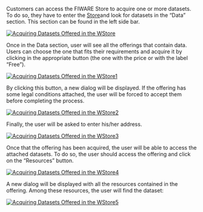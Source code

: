 Customers can access the FIWARE Store to acquire one or more datasets.
To do so, they have to enter the
[Store](https://account.lab.fiware.org/users/sign_in)and look for
datasets in the “Data” section. This section can be found in the left
side bar.

[![Acquiring Datasets Offered in the
WStore](http://www.fiware.org/wp-content/uploads/2015/04/Acquiring-Datasets-Offered-in-the-WStore.png)](http://www.fiware.org/wp-content/uploads/2015/04/Acquiring-Datasets-Offered-in-the-WStore.png)

Once in the Data section, user will see all the offerings that contain
data. Users can choose the one that fits their requirements and acquire
it by clicking in the appropriate button (the one with the price or with
the label “Free”).

[![Acquiring Datasets Offered in the
WStore1](http://www.fiware.org/wp-content/uploads/2015/04/Acquiring-Datasets-Offered-in-the-WStore1.png)](http://www.fiware.org/wp-content/uploads/2015/04/Acquiring-Datasets-Offered-in-the-WStore1.png)

By clicking this button, a new dialog will be displayed. If the offering
has some legal conditions attached, the user will be forced to accept
them before completing the process. 

[![Acquiring Datasets Offered in the
WStore2](http://www.fiware.org/wp-content/uploads/2015/04/Acquiring-Datasets-Offered-in-the-WStore2.png)](http://www.fiware.org/wp-content/uploads/2015/04/Acquiring-Datasets-Offered-in-the-WStore2.png)

Finally, the user will be asked to enter his/her address.

[![Acquiring Datasets Offered in the
WStore3](http://www.fiware.org/wp-content/uploads/2015/04/Acquiring-Datasets-Offered-in-the-WStore3.png)](http://www.fiware.org/wp-content/uploads/2015/04/Acquiring-Datasets-Offered-in-the-WStore3.png)

Once that the offering has been acquired, the user will be able to
access the attached datasets. To do so, the user should access the
offering and click on the “Resources” button.

[![Acquiring Datasets Offered in the
WStore4](http://www.fiware.org/wp-content/uploads/2015/04/Acquiring-Datasets-Offered-in-the-WStore4.png)](http://www.fiware.org/wp-content/uploads/2015/04/Acquiring-Datasets-Offered-in-the-WStore4.png)

A new dialog will be displayed with all the resources contained in the
offering. Among these resources, the user will find the dataset:

[![Acquiring Datasets Offered in the
WStore5](http://www.fiware.org/wp-content/uploads/2015/04/Acquiring-Datasets-Offered-in-the-WStore5.png)](http://www.fiware.org/wp-content/uploads/2015/04/Acquiring-Datasets-Offered-in-the-WStore5.png)
